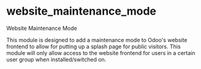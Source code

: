 website_maintenance_mode
========================

Website Maintenance Mode

This module is designed to add a maintenance mode to Odoo's website frontend to allow for putting up a splash page for public visitors. This module will only allow access to the website frontend for users in a certain user group when installed/switched on.
